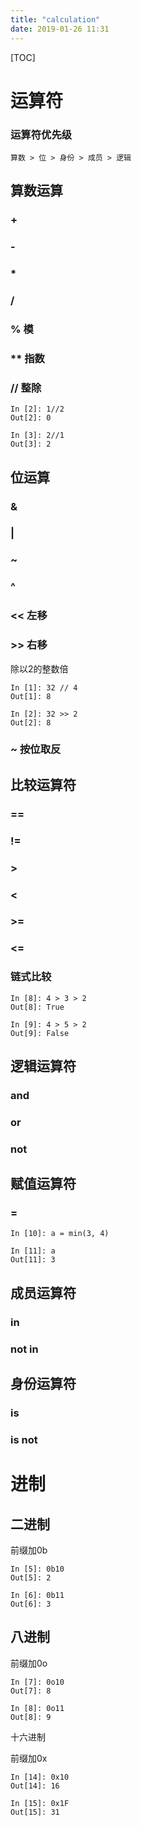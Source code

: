 ```yaml
---
title: "calculation"
date: 2019-01-26 11:31
---
```



[TOC]



# 运算符



### 运算符优先级

```
算数 > 位 > 身份 > 成员 > 逻辑
```



## 算数运算

### \+



### \-



### \*



### /



### % 模



### \** 指数	



### // 整除

```
In [2]: 1//2                                                                                            
Out[2]: 0

In [3]: 2//1                                                                                            
Out[3]: 2
```



## 位运算

### \&

### \|



### \~



### ^



### \<< 左移



### \>> 右移

除以2的整数倍

```
In [1]: 32 // 4
Out[1]: 8

In [2]: 32 >> 2
Out[2]: 8
```



### ~ 按位取反



## 比较运算符

### ==

### \!=



### \> 

### \< 

### \>=

### \<=



### 链式比较

```
In [8]: 4 > 3 > 2
Out[8]: True

In [9]: 4 > 5 > 2
Out[9]: False
```



## 逻辑运算符



### and



### or



### not



## 赋值运算符



### =

```
In [10]: a = min(3, 4)

In [11]: a
Out[11]: 3
```





## 成员运算符

### in



### not in 



## 身份运算符



### is



### is not





# 进制

## 二进制

前缀加0b

```
In [5]: 0b10                                                                                          
Out[5]: 2

In [6]: 0b11                                                                                          
Out[6]: 3
```



## 八进制

前缀加0o

```
In [7]: 0o10                                                                                          
Out[7]: 8

In [8]: 0o11                                                                                          
Out[8]: 9
```



十六进制

前缀加0x

```
In [14]: 0x10                                                                                         
Out[14]: 16

In [15]: 0x1F                                                                                         
Out[15]: 31
```

